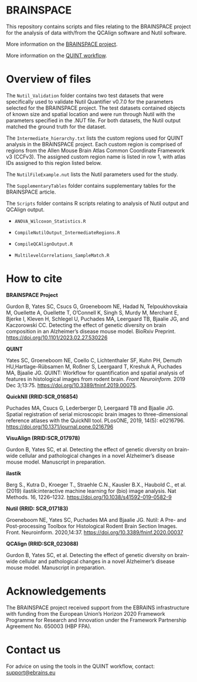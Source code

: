 # BRAINSPACE

This repository contains scripts and files relating to the BRAINSPACE project for the analysis of data with/from the QCAlign software and Nutil software.

More information on the [BRAINSPACE project](https://www.humanbrainproject.eu/en/collaborate-hbp/partnering-projects/brainspace/). 

More information on the [QUINT workflow](https://quint-workflow.readthedocs.io/en/latest/).

# Overview of files

The `Nutil_Validation` folder contains two test datasets that were specifically used to validate Nutil Quantifier v0.7.0 for the parameters selected for the BRAINSPACE project. The test datasets contained objects of known size and spatial location and were run through Nutil with the parameters specified in the .NUT file. For both datasets, the Nutil output matched the ground truth for the dataset. 

The `Intermediate_hierarchy.txt` lists the custom regions used for QUINT analysis in the BRAINSPACE project. Each custom region is comprised of regions from the Allen Mouse Brain Atlas Common Coordinate Framework v3 (CCFv3). The assigned custom region name is listed in row 1, with atlas IDs assigned to this region listed below. 

The `NutilFileExample.nut` lists the Nutil parameters used for the study. 

The `SupplementaryTables` folder contains supplementary tables for the BRAINSPACE article. 

The `Scripts` folder contains R scripts relating to analysis of Nutil output and QCAlign output. 

* `ANOVA_Wilcoxon_Statistics.R` 

* `CompileNutilOutput_IntermediateRegions.R` 

* `CompileQCAlignOutput.R` 

* `MultilevelCorrelations_SampleMatch.R`



 

# How to cite


**BRAINSPACE Project** 

Gurdon B, Yates SC, Csucs G, Groeneboom NE, Hadad N, Telpoukhovskaia M, Ouellette A, Ouellette T, O’Connell K, Singh S, Murdy M, Merchant E, Bjerke I, Kleven H, Schlegel U, Puchades MA, Leergaard TB, Bjaalie JG, and Kaczorowski CC. Detecting the effect of genetic diversity on brain composition in an Alzheimer’s disease mouse model. BioRxiv Preprint. https://doi.org/10.1101/2023.02.27.530226 

**QUINT**

Yates SC, Groeneboom NE, Coello C, Lichtenthaler SF, Kuhn PH, Demuth HU,Hartlage-Rübsamen M, Roßner S, Leergaard T, Kreshuk A, Puchades MA, Bjaalie JG. QUINT: Workflow for quantification and spatial analysis of features in histological images from rodent brain. *Front Neuroinform.* 2019 Dec 3;13:75. https://doi.org/10.3389/fninf.2019.00075.

**QuickNII (RRID:SCR_016854)**
   
Puchades MA, Csucs G, Lederberger D, Leergaard TB and Bjaalie JG. Spatial registration of serial microscopic brain images to three-dimensional reference atlases with the QuickNII tool. PLosONE, 2019, 14(5): e0216796. https://doi.org/10.1371/journal.pone.0216796

**VisuAlign (RRID:SCR_017978)**

Gurdon B, Yates SC, et al. Detecting the effect of genetic diversity on brain-wide cellular and pathological changes in a novel Alzheimer’s disease mouse model. Manuscript in preparation.

**ilastik**

Berg S., Kutra D., Kroeger T., Straehle C.N., Kausler B.X., Haubold C., et al. (2019) ilastik:interactive machine learning for (bio) image analysis. Nat Methods. 16, 1226–1232. https://doi.org/10.1038/s41592-019-0582-9

**Nutil (RRID: SCR_017183)**
   
Groeneboom NE, Yates SC, Puchades MA and Bjaalie JG. Nutil: A Pre- and Post-processing Toolbox for Histological Rodent Brain Section Images. Front. Neuroinform. 2020,14:37. https://doi.org/10.3389/fninf.2020.00037

**QCAlign (RRID:SCR_023088)**

Gurdon B, Yates SC, et al. Detecting the effect of genetic diversity on brain-wide cellular and pathological changes in a novel Alzheimer’s disease mouse model. Manuscript in preparation. 

# Acknowledgements

The BRAINSPACE project received support from the EBRAINS infrastructure with funding from the European Union’s Horizon 2020 Framework Programme for Research and Innovation under the Framework Partnership Agreement No. 650003 (HBP FPA).

# Contact us

For advice on using the tools in the QUINT workflow, contact: support@ebrains.eu



